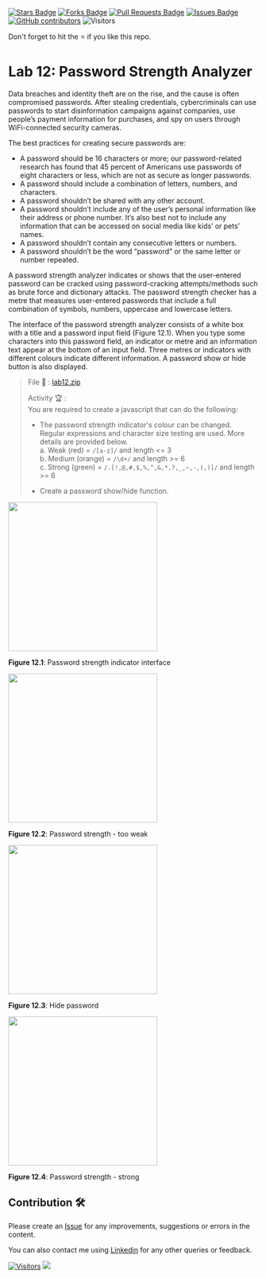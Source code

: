 <a href="https://github.com/drshahizan/learn-php/stargazers"><img src="https://img.shields.io/github/stars/drshahizan/learn-php" alt="Stars Badge"/></a>
<a href="https://github.com/drshahizan/learn-php/network/members"><img src="https://img.shields.io/github/forks/drshahizan/learn-php" alt="Forks Badge"/></a>
<a href="https://github.com/drshahizan/learn-php/pulls"><img src="https://img.shields.io/github/issues-pr/drshahizan/learn-php" alt="Pull Requests Badge"/></a>
<a href="https://github.com/drshahizan/learn-php/issues"><img src="https://img.shields.io/github/issues/drshahizan/learn-php" alt="Issues Badge"/></a>
<a href="https://github.com/drshahizan/learn-php/graphs/contributors"><img alt="GitHub contributors" src="https://img.shields.io/github/contributors/drshahizan/learn-php?color=2b9348"></a>
![Visitors](https://api.visitorbadge.io/api/visitors?path=https%3A%2F%2Fgithub.com%2Fdrshahizan%2Flearn-php&labelColor=%23d9e3f0&countColor=%23697689&style=flat)

Don't forget to hit the :star: if you like this repo.

# Lab 12: Password Strength Analyzer

Data breaches and identity theft are on the rise, and the cause is often compromised passwords. After stealing credentials, cybercriminals can use passwords to start disinformation campaigns against companies, use people’s payment information for purchases, and spy on users through WiFi-connected security cameras.

The best practices for creating secure passwords are:
- A password should be 16 characters or more; our password-related research has found that 45 percent of Americans use passwords of eight characters or less, which are not as secure as longer passwords.
- A password should include a combination of letters, numbers, and characters.
- A password shouldn’t be shared with any other account.
- A password shouldn’t include any of the user’s personal information like their address or phone number. It’s also best not to include any information that can be accessed on social media like kids’ or pets’ names.
- A password shouldn’t contain any consecutive letters or numbers.
- A password shouldn’t be the word “password” or the same letter or number repeated.

A password strength analyzer indicates or shows that the user-entered password can be cracked using password-cracking attempts/methods such as brute force and dictionary attacks. The password strength checker has a metre that measures user-entered passwords that include a full combination of symbols, numbers, uppercase and lowercase letters.

The interface of the password strength analyzer consists of a white box with a title and a password input field (Figure 12.1). When you type some characters into this password field, an indicator or metre and an information text appear at the bottom of an input field. Three metres or indicators with different colours indicate different information. A password show or hide button is also displayed.

> File 📁 : [lab12.zip](./download/lab12.zip?raw=true)
> 
> Activity 🏆 :<br>
> You are required to create a javascript that can do the following:
> - The password strength indicator's colour can be changed. Regular expressions and character size testing are used. More details are provided below.<br>
>     a. Weak (red) = `/[a-z]/` and length <= 3<br>
>     b. Medium (orange) = `/\d+/` and length >= 6<br>
>     c. Strong (green) = `/.[!,@,#,$,%,^,&,*,?,_,~,-,(,)]/` and length >= 6<br>
> 
> - Create a password show/hide function.
> 

<img src="./download/l12int-a.png" width="300" />

**Figure 12.1**: Password strength indicator interface

<img src="./download/l12int-b.png" width="300" />

**Figure 12.2**: Password strength - too weak

<img src="./download/l12int-c.png" width="300" />

**Figure 12.3**: Hide password

<img src="./download/l12int-d.png" width="300" />

**Figure 12.4**: Password strength - strong

## Contribution 🛠️
Please create an [Issue](https://github.com/drshahizan/learn-php/issues) for any improvements, suggestions or errors in the content.

You can also contact me using [Linkedin](https://www.linkedin.com/in/drshahizan/) for any other queries or feedback.

[![Visitors](https://api.visitorbadge.io/api/visitors?path=https%3A%2F%2Fgithub.com%2Fdrshahizan&labelColor=%23697689&countColor=%23555555&style=plastic)](https://visitorbadge.io/status?path=https%3A%2F%2Fgithub.com%2Fdrshahizan)
![](https://hit.yhype.me/github/profile?user_id=81284918)

